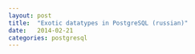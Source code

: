 ```yaml
---
layout: post
title:  "Exotic datatypes in PostgreSQL (russian)"
date:   2014-02-21
categories: postgresql
---
```


<script async class="speakerdeck-embed" data-id="547363107cff0131ee4a025a303c0b4c" data-ratio="1.77777777777778" src="//speakerdeck.com/assets/embed.js"></script>
